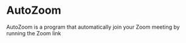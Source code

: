 # AutoZoom

AutoZoom is a program that automatically join your Zoom meeting by running the Zoom link
